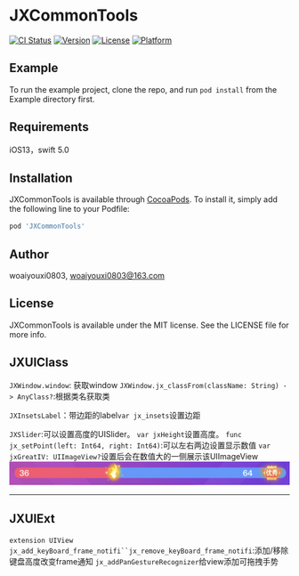 # JXCommonTools

[![CI Status](https://img.shields.io/travis/m1/JXCommonTools.svg?style=flat)](https://travis-ci.org/m1/JXCommonTools)
[![Version](https://img.shields.io/cocoapods/v/JXCommonTools.svg?style=flat)](https://cocoapods.org/pods/JXCommonTools)
[![License](https://img.shields.io/cocoapods/l/JXCommonTools.svg?style=flat)](https://cocoapods.org/pods/JXCommonTools)
[![Platform](https://img.shields.io/cocoapods/p/JXCommonTools.svg?style=flat)](https://cocoapods.org/pods/JXCommonTools)

## Example

To run the example project, clone the repo, and run `pod install` from the Example directory first.

## Requirements

iOS13，swift 5.0

## Installation

JXCommonTools is available through [CocoaPods](https://cocoapods.org). To install
it, simply add the following line to your Podfile:

```ruby
pod 'JXCommonTools'
```

## Author

woaiyouxi0803, woaiyouxi0803@163.com

## License

JXCommonTools is available under the MIT license. See the LICENSE file for more info.

## JXUIClass

`JXWindow.window`: 获取window
`JXWindow.jx_classFrom(className: String) -> AnyClass?`:根据类名获取类

`JXInsetsLabel`：带边距的label`var jx_insets`设置边距

`JXSlider`:可以设置高度的UISlider。
`var jxHeight`设置高度。
`func jx_setPoint(left: Int64, right: Int64)`:可以左右两边设置显示数值
`var jxGreatIV: UIImageView?`设置后会在数值大的一侧展示该UIImageView
![./pic/JXSlider.png](./pic/JXSlider.png)

---

## JXUIExt

`extension UIView`
`jx_add_keyBoard_frame_notifi``jx_remove_keyBoard_frame_notifi`:添加/移除键盘高度改变frame通知
`jx_addPanGestureRecognizer`给view添加可拖拽手势


